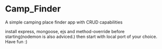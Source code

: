 # Camp_Finder
<p> A simple camping place finder app with CRUD capabilities <p>

 install express, mongoose, ejs and method-override before starting(nodemon is also adviced.)
 then start with local port of your choice. Have fun :)
